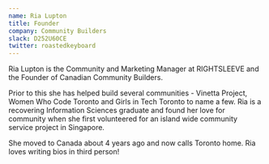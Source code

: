 ```yaml
---
name: Ria Lupton
title: Founder
company: Community Builders
slack: D252U60CE
twitter: roastedkeyboard
---
```


Ria Lupton is the Community and Marketing Manager at RIGHTSLEEVE and the Founder of Canadian Community Builders.  
  
Prior to this she has helped build several communities - Vinetta Project, Women Who Code Toronto and Girls in Tech Toronto to name a few. Ria is a recovering Information Sciences graduate and found her love for community when she first volunteered for an island wide community service project in Singapore.  
  
She moved to Canada about 4 years ago and now calls Toronto home. Ria loves writing bios in third person! 
